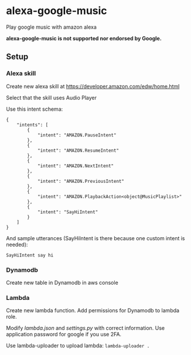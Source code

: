 # alexa-google-music
Play google music with amazon alexa

**alexa-google-music is not supported nor endorsed by Google.**

## Setup

### Alexa skill

Create new alexa skill at https://developer.amazon.com/edw/home.html

Select that the skill uses Audio Player

Use this intent schema:
```
{
    "intents": [
        {
            "intent": "AMAZON.PauseIntent"
        },
        {
            "intent": "AMAZON.ResumeIntent"
        },
        {
            "intent": "AMAZON.NextIntent"
        },
        {
            "intent": "AMAZON.PreviousIntent"
        },
        {
            "intent": "AMAZON.PlaybackAction<object@MusicPlaylist>"
        },
      	{
          	"intent": "SayHiIntent"
        }
    ]
}
```

And sample utterances (SayHiIntent is there because one custom intent is needed):
```
SayHiIntent say hi
```

### Dynamodb

Create new table in Dynamodb in aws console

### Lambda

Create new lambda function. Add permissions for Dynamodb to lambda role.

Modify *lambda.json* and *settings.py* with correct information. Use application password for
google if you use 2FA.

Use lambda-uploader to upload lambda:
`lambda-uploader .`
